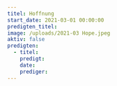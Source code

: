 ```yaml
---
titel: Hoffnung
start_date: 2021-03-01 00:00:00
predigten_titel:
image: /uploads/2021-03 Hope.jpeg
aktiv: false
predigten:
  - titel:
    predigt:
    date:
    prediger:
---
```

